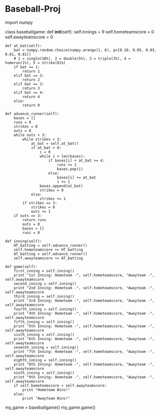 # Baseball-Proj
import numpy

class baseballgame:
	def __init__(self):
		self.innings = 9
		self.hometeamscore = 0
		self.awayteamscore = 0
	
	def at_bat(self):
		bat = numpy.random.choice(numpy.arange(1, 6), p=[0.10, 0.05, 0.03, 0.01, 0.81])
		# 1 = single(10%), 2 = double(5%), 3 = triple(3%), 4 = homerun(1%), 5 = strike(81%)
		if bat == 1:
			return 1
		elif bat == 2:
			return 2
		elif bat == 3:
			return 3
		elif bat == 4:
			return 4
		else:
			return 0
	
	def advance_runner(self):
		bases = []
		runs = 0
		strikes = 0
		outs = 0
		while outs < 3:
			while strikes < 3:
				at_bat = self.at_bat()
				if at_bat > 0:
					i = 0
					while i < len(bases):
						if bases[i] + at_bat >= 4:
							runs += 1
							bases.pop(i)
						else:
							bases[i] += at_bat
							i += 1
					bases.append(at_bat)
					strikes = 0
				else:
					strikes += 1
			if strikes == 3:
				strikes = 0
				outs += 1
		if outs == 3:
			return runs
			outs = 0
			bases = []
			runs = 0
	
	def inning(self):
		HT_batting = self.advance_runner()
		self.hometeamscore += HT_batting
		AT_batting = self.advance_runner()
		self.awayteamscore += AT_batting
	
	def game(self):
		first_inning = self.inning()
		print "1st Inning: Hometeam -", self.hometeamscore, "Awayteam -", self.awayteamscore
		second_inning = self.inning()
		print "2nd Inning: Hometeam -", self.hometeamscore, "Awayteam -", self.awayteamscore
		third_inning = self.inning()
		print "3rd Inning: Hometeam -", self.hometeamscore, "Awayteam -", self.awayteamscore
		fourth_inning = self.inning()
		print "4th Inning: Hometeam -", self.hometeamscore, "Awayteam -", self.awayteamscore
		fifth_inning = self.inning()
		print "5th Inning: Hometeam -", self.hometeamscore, "Awayteam -", self.awayteamscore
		sixth_inning = self.inning()
		print "6th Inning: Hometeam -", self.hometeamscore, "Awayteam -", self.awayteamscore
		seventh_inning = self.inning()
		print "7th Inning: Hometeam -", self.hometeamscore, "Awayteam -", self.awayteamscore
		eighth_inning = self.inning()
		print "8th Inning: Hometeam -", self.hometeamscore, "Awayteam -", self.awayteamscore
		ninth_inning = self.inning()
		print "9th Inning: Hometeam -", self.hometeamscore, "Awayteam -", self.awayteamscore
		if self.hometeamscore > self.awayteamscore:
			print "Hometeam Wins!"
		else:
			print "Awayteam Wins!"

my_game = baseballgame()
my_game.game()





